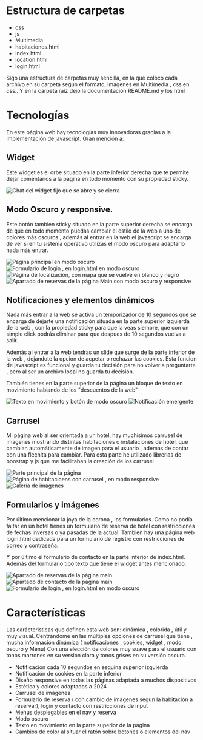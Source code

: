 # Estructura de carpetas 

- css
- js
- Multimedia
- habitaciones.html
- index.html
- location.html
- login.html

Sigo una estructura de carpetas muy sencilla, en la que coloco cada archivo en su carpeta segun el formato, imagenes en Multimedia , css en css.. Y en la carpeta raíz dejo la documentación README.md y los html

# Tecnologías 

En este página web hay tecnologías muy innovadoras gracias a la implementación de javascript. Gran mención a:

## Widget 

Este widget es el orbe situado en la parte inferior derecha que te permite dejar comentarios a la página en todo momento con su propiedad sticky.

![Chat del widget fijo que se abre y se cierra](Multimedia/Captura3.PNG)

## Modo Oscuro y responsive.

Este botón tambien sticky situado en la parte superior derecha se encarga de que en todo momento puedas cambiar el estilo de la web a uno de colores más oscuros , además al entrar en la web el javascript se encarga de ver si en tu sistema operativo utilizas el modo oscuro para adaptarlo nada más entrar.

![Página principal en modo oscuro](Multimedia/Captura5.PNG)
![Formulario de login , en login.html en modo oscuro](Multimedia/Captura11.PNG)
![Página de localización, con mapa que se vuelve en blanco y negro](Multimedia/Captura10.PNG)
![Apartado de reservas de la página Main con modo oscuro y responsive](Multimedia/Captura14.PNG)

## Notificaciones y elementos dinámicos

Nada más entrar a la web se activa un temporizador de 10 segundos que se encarga de dejarte una notificación situada en la parte superior izquierda de la web , con la propiedad sticky para que la veas siempre, que con un simple click podrás eliminar para que despues de 10 segundos vuelva a salir.

Además al entrar a la web tendras un slide que surge de la parte inferior de la web , dejandote la opcion de acpetar o rechazar las cookies. Esta funcion de javascript es funcional y guarda tu decisión para no volver a preguntarte , pero al ser un archivo local no guarda tu decisión.

También tienes en la parte superior de la página un bloque de texto en movimiento hablando de los "descuentos de la web" 

![Texto en movimiento y botón de modo oscuro](Multimedia/Captura4.PNG)
![Notificación emergente](Multimedia/Captura2.PNG)

## Carrusel

Mi página web al ser orientada a un hotel, hay muchisimos carrusel de imagenes mostrando distintas habitaciones o instalaciones de hotel, que cambian automáticamente de imagen para el usuario , además de contar con una flechita para cambiar. Para esta parte he utilizado librerias de boostrap y js que me facilitaban la creación de los carrusel

![Parte principal de la página](Multimedia/Captura.PNG)
![Página de habitacioens con carrusel , en modo responsive](Multimedia/Captura12.PNG)
![Galería de imágenes](Multimedia/Captura7.PNG)

## Formularios y imágenes

Por último mencionar la joya de la corona , los formularios. Como no podía faltar en un hotel tienes un formulario de reserva de hotel con restricciones de fechas inversas o ya pasadas de la actual. Tambien hay una página web login.html dedicada para un formulario de registro con restricciones de correo y contraseña.

Y por último el formulario de contacto en la parte inferior de index.html. Además del formulario tipo texto que tiene el widget antes mencionado.

![Apartado de reservas de la página main](Multimedia/Captura8.PNG)
![Apartado de contacto de la página main](Multimedia/Captura9.PNG)
![Formulario de login , en login.html en modo oscuro](Multimedia/Captura11.PNG)

# Características 

Las carácteristicas que definen esta web son:  dinámica , colorida , útil y muy visual. Centrandome en las múltiples opciones de carrusel que tiene , mucha información dinámica ( notificaciones , cookies, widget , modo oscuro y Menu) Con una elección de colores muy suave para el usuario con tonos marrones en su version clara y tonos grises en su versión oscura.

- Notificación cada 10 segundos en esquina superior izquierda
- Notificación de cookies en la parte inferior
- Diseño responsive en todas las páginas adaptada a muchos dispositivos
- Estética y colores adaptados a 2024
- Carrusel de imágenes
- Formulario de reserva ( con cambio de imagenes segun la habitación a reservar), login y contacto con restricciones de input
- Menus desplegables en el nav y reserva
- Modo oscuro 
- Texto en movimiento en la parte superior de la página
- Cambios de color al situar el ratón sobre botones o elementos del nav







